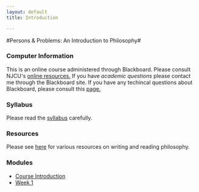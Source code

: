 ```yaml
---
layout: default
title: Introduction

---
```


#Persons & Problems: An Introduction to Philosophy#

### Computer Information ###

This is an online course administered through Blackboard. Please consult NJCU's [online resources.](http://www.njcu.edu/onlinelearning/enrolled-students/) If you have *academic questions* please contact me through the Blackboard site. If you have any techincal questions about Blackboard, please consult this [page.](http://www.njcu.edu/onlinelearning/getting-help/)

### Syllabus  ###

Please read the [syllabus](syllabus.pdf) carefully. 


### Resources ###

Please see [here](Resources/) for various resources on writing and reading philosophy.  



### Modules ###


+ [Course Introduction](0)
+ [Week 1](1)

